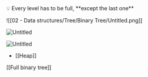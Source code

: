 
<aside>
💡 Every level has to be full, **except the last one**

</aside>

![[02 - Data structures/Tree/Binary Tree/Untitled.png]]

![Untitled](02%20-%20Data%20structures/Tree/Binary%20Tree/Complete%20tree/Untitled%201.png)

![Untitled](02%20-%20Data%20structures/Tree/Binary%20Tree/Complete%20tree/Untitled%202.png)
- [[Heap]]

[[Full binary tree]]